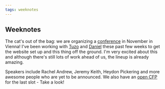 ```yaml
---
tags: weeknotes
---
```


## Weeknotes

The cat's out of the bag: we are organizing a [conference](https://webclerks.at) in November in Vienna! I've been working with [Tuzo](https://www.matuzo.at) and [Daniel](https://twitter.com/lctdnl) these past few weeks to get the website set up and this thing off the ground. I'm very excited about this and although there's still lots of work ahead of us, the lineup is already amazing.

Speakers include Rachel Andrew, Jeremy Keith, Heydon Pickering and more awesome people who are yet to be announced. We also have an [open CFP](https://docs.google.com/forms/d/e/1FAIpQLSdMlydittpPpWLcd0tiDqadmAoaQv2nD8F8w4esqwdyKQt1aw/viewform) for the last slot - Take a look!
